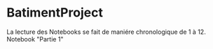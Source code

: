 # BatimentProject
La lecture des Notebooks se fait de maniére chronologique de 1 à 12.
Notebook "Partie 1" 
